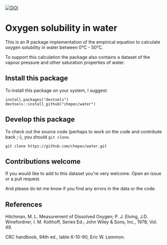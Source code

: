 [![DOI](https://zenodo.org/badge/DOI/10.5281/zenodo.1145724.svg)](https://doi.org/10.5281/zenodo.1145724)

# Oxygen solubility in water

This is an R package implementation of the empirical equation to calculate oxygen solubility in water between 0°C - 50°C.

To support this calculation the package also contains a dataset of the vapour pressure and other saturation properties of water.


## Install this package

To install this package on your system, I suggest: 

```
install.packages("devtools")
devtools::install_github("chepec/water")
```


## Develop this package

To check out the source code (perhaps to work on the code and contribute back ;-), you should `git clone`. 

```
git clone https://github.com/chepec/water.git
```


## Contributions welcome

If you would like to add to this dataset you're very welcome. Open an issue or a pull request.

And please do let me know if you find any errors in the data or the code.



## References

Hitchman, M. L. Measurement of Dissolved Oxygen; P. J. Elving, J.D. Winefordner, I. M. Kolthoff, Series Ed.; John Wiley & Sons, Inc., 1978; Vol. 49.

CRC handbook, 94th ed., table 6-10-90, Eric W. Lemmon.
